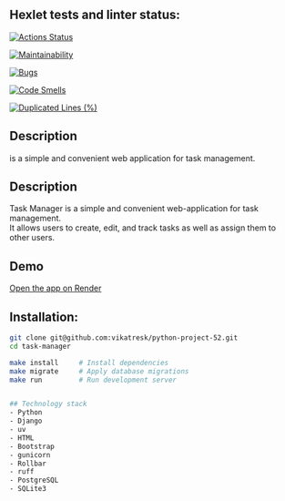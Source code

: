 

## Hexlet tests and linter status:
[![Actions Status](https://github.com/vikatresk/python-project-52/actions/workflows/hexlet-check.yml/badge.svg)](https://github.com/vikatresk/python-project-52/actions)

[![Maintainability](https://qlty.sh/badges/643496c6-47fd-4b30-81da-dae82f5f4c6f/maintainability.svg)](https://qlty.sh/gh/vikatresk/projects/python-project-52)

[![Bugs](https://sonarcloud.io/api/project_badges/measure?project=vikatresk_python-project-52&metric=bugs)](https://sonarcloud.io/summary/new_code?id=vikatresk_python-project-52)

[![Code Smells](https://sonarcloud.io/api/project_badges/measure?project=vikatresk_python-project-52&metric=code_smells)](https://sonarcloud.io/summary/new_code?id=vikatresk_python-project-52)

[![Duplicated Lines (%)](https://sonarcloud.io/api/project_badges/measure?project=vikatresk_python-project-52&metric=duplicated_lines_density)](https://sonarcloud.io/summary/new_code?id=vikatresk_python-project-52)

## Description
is a simple and convenient web application for task management.  

## Description
Task Manager is a simple and convenient web-application for task management.  
It allows users to create, edit, and track tasks as well as assign them to other users.

## Demo

[Open the app on Render](https://task-manager-vikatresk.onrender.com)

## Installation:

```bash
git clone git@github.com:vikatresk/python-project-52.git
cd task-manager

make install     # Install dependencies
make migrate     # Apply database migrations
make run         # Run development server


## Technology stack
- Python
- Django
- uv
- HTML
- Bootstrap
- gunicorn
- Rollbar
- ruff
- PostgreSQL
- SQLite3